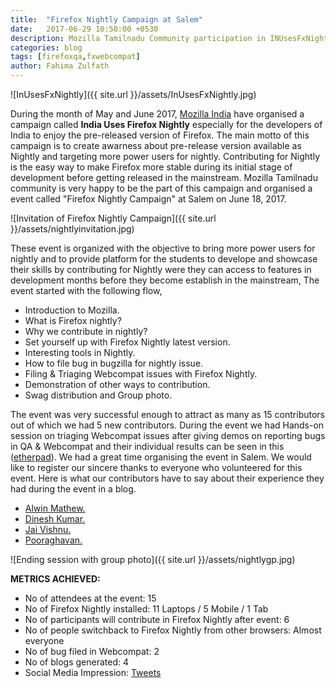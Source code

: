 ```yaml
---
title:  "Firefox Nightly Campaign at Salem"
date:   2017-06-29 10:50:00 +0530
description: Mozilla Tamilnadu Community participation in INUsesFxNightly Campaign
categories: blog
tags: [firefoxqa,fxwebcompat]
author: Fahima Zulfath
---
```


![InUsesFxNightly]({{ site.url }}/assets/InUsesFxNightly.jpg)

During the month of May and June 2017, [Mozilla India](https://blog.mozillaindia.org/1801) have organised a campaign called 
**India Uses Firefox Nightly**  especially for the developers of India to enjoy the pre-released version of Firefox. The main motto of this campaign is to create awarness about pre-release version available as Nightly and targeting more power users for nightly. Contributing for Nightly is the easy way to make Firefox more stable during its initial stage of development before getting released in the mainstream. Mozilla Tamilnadu community is very happy to be the part of this campaign and organised a event called "Firefox Nightly Campaign" at Salem on June 18, 2017.

![Invitation of Firefox Nightly Campaign]({{ site.url }}/assets/nightlyinvitation.jpg)

These event is organized with the objective to bring more power users for nightly and to provide platform for the students to develope and showcase their skills by contributing for Nightly were they can access to features in development months before they become establish in the mainstream, The event started with the following flow,

   * Introduction to Mozilla.
   * What is Firefox nightly?
   * Why we contribute in nightly?
   * Set yourself up with Firefox Nightly latest version.
   * Interesting tools in Nightly.
   * How to file bug in bugzilla for nightly issue.
   * Filing & Triaging Webcompat issues with Firefox Nightly.
   * Demonstration of other ways to contribution.
   * Swag distribution and Group photo.
   
 The event was very successful enough to attract as many as 15 contributors out of which we had 5 new contributors. During the event we had Hands-on session on triaging Webcompat issues after giving demos on reporting bugs in QA & Webcompat and their individual results can be seen in this ([etherpad](https://public.etherpad-mozilla.org/p/firefox-nightly-campaign-salem)). We had a great time organising the event in Salem. We would like to register our sincere thanks to everyone who volunteered for this event. Here is what our contributors have to say about their experience they had during the event in a blog.
 
 * [Alwin Mathew.](http://alwinmathewm.blogspot.in/2017/06/experience-in-nightly-campaign-salem.html)
 * [Dinesh Kumar.](http://dinestronic.blogspot.in/2017/06/hi-techies-i-attended.html?m=1)
 * [Jai Vishnu.](http://jaivishnujc.blogspot.in/2017/06/firefox-contribution-experience_28.html?m=1)
 * [Pooraghavan.](http://raghavrk99.blogspot.in/2017/06/my-experience-at-firefox-nightly.html?m=1)
 

![Ending session with group photo]({{ site.url }}/assets/nightlygp.jpg)

**METRICS ACHIEVED:**    
   * No of attendees at the event: 15
   * No of Firefox Nightly installed: 11 Laptops / 5 Mobile / 1 Tab
   * No of participants will contribute in Firefox Nightly after event: 6
   * No of people switchback to Firefox Nightly from other browsers: Almost everyone
   * No of bug filed in Webcompat: 2
   * No of blogs generated: 4
   * Social Media Impression: [Tweets](http://www.tweetbeam.com/show?id=UTmMq)
   

